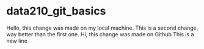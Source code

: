 # data210_git_basics

Hello, this change was made on my local machine.
This is a second change, way better than the first one.
Hi, this change was made on Github
This is a new line